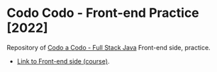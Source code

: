 # Codo Codo - Front-end Practice [2022]

Repository of [Codo a Codo - Full Stack Java](https://www.buenosaires.gob.ar/educacion/codo-codo) Front-end side, practice.

- [Link to Front-end side (course)](https://github.com/hozlucas28/Codo-Codo-Front-end-2022).
